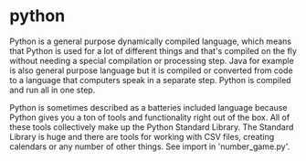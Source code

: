 # python

Python is a general purpose dynamically compiled language, which means that Python is used for a lot of different things and that's compiled on the fly without needing a special compilation or processing step. Java for example is also general purpose language but it is compiled or converted from code to a language that computers speak in a separate step. Python is compiled and run all in one step.

Python is sometimes described as a batteries included language because Python gives you a ton of tools and functionality right out of the box. All of these tools collectively make up the Python Standard Library. The Standard Library is huge and there are tools for working with CSV files, creating calendars or any number of other things. See import in 'number_game.py'.

